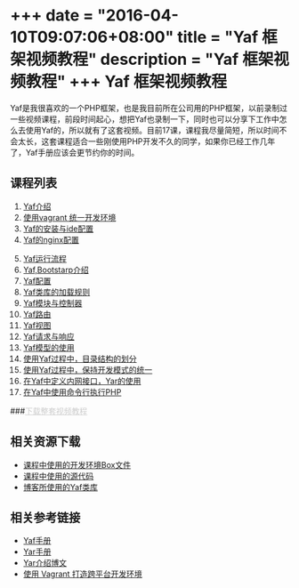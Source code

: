 +++
date        = "2016-04-10T09:07:06+08:00"
title       = "Yaf 框架视频教程"
description = "Yaf 框架视频教程"
+++
Yaf 框架视频教程
===

Yaf是我很喜欢的一个PHP框架，也是我目前所在公司用的PHP框架，以前录制过一些视频课程，前段时间起心，想把Yaf也录制一下，同时也可以分享下工作中怎么去使用Yaf的，所以就有了这套视频。目前17课，课程我尽量简短，所以时间不会太长，这套课程适合一些刚使用PHP开发不久的同学，如果你已经工作几年了，Yaf手册应该会更节约你的时间。

课程列表
---
1.	<a href="http://bbs.houdunwang.com/thread-99589-1-1.html" target="_blank">Yaf介绍</a>
2.	<a  href="http://bbs.houdunwang.com/thread-99590-1-1.html" target="_blank">使用vagrant 统一开发环境</a>
3.	<a  href="http://bbs.houdunwang.com/thread-99591-1-1.html" target="_blank">Yaf的安装与ide配置</a>
4.	<a  href="http://bbs.houdunwang.com/thread-99592-1-1.html" target="_blank">Yaf的nginx配置</a>
<!--more-->
5.	<a  href="http://bbs.houdunwang.com/thread-99593-1-1.html" target="_blank">Yaf运行流程</a>
6.	<a  href="http://bbs.houdunwang.com/thread-99687-1-1.html" target="_blank">Yaf,Bootstarp介绍</a>	
7.	<a href="http://bbs.houdunwang.com/thread-99696-1-1.html" target="_blank">Yaf配置</a>
8.	<a  href="http://bbs.houdunwang.com/thread-99697-1-1.html" target="_blank">Yaf类库的加载规则</a>
9.	<a  href="http://bbs.houdunwang.com/thread-99698-1-1.html" target="_blank">Yaf模块与控制器</a>
10.	<a href="http://bbs.houdunwang.com/thread-99699-1-1.html" target="_blank">Yaf路由</a>
11.	<a  href="http://bbs.houdunwang.com/thread-99700-1-1.html" target="_blank">Yaf视图</a>
12.	<a  href="http://bbs.houdunwang.com/thread-99701-1-1.html" target="_blank">Yaf请求与响应</a>
13.	<a  href="http://bbs.houdunwang.com/thread-99702-1-1.html" target="_blank">Yaf模型的使用</a>
14.	<a  href="http://bbs.houdunwang.com/thread-99703-1-1.html" target="_blank">使用Yaf过程中，目录结构的划分</a>
15.	<a  href="http://bbs.houdunwang.com/thread-99854-1-1.html" target="_blank">使用Yaf过程中，保持开发模式的统一</a>
16.	<a  href="http://bbs.houdunwang.com/thread-99875-1-1.html" target="_blank">在Yaf中定义内网接口，Yar的使用</a>
17.	<a  href="http://bbs.houdunwang.com/thread-99900-1-1.html" target="_blank">在Yaf中使用命令行执行PHP</a>

###<a style="color:#ccc;" href="javascript:void(0);" target="_blank">下载整套视频教程</a>

相关资源下载
---

*	<a href="http://pan.baidu.com/s/1hqk3pcg" target="_blank">课程中使用的开发环境Box文件</a>
*	<a href="http://pan.baidu.com/s/1dD13CEt" target="_blank">课程中使用的源代码</a>
*	<a href="https://github.com/zhengyin/izhengyin-yaf-libs" target="_blank">博客所使用的Yaf类库</a>

相关参考链接
---

*	<a href="http://www.laruence.com/manual/" target="_blank">Yaf手册</a>
*	<a href="http://php.net/manual/zh/book.yar.php" target="_blank">Yar手册</a>
*	<a href="http://www.laruence.com/2012/09/15/2779.html" target="_blank">Yar介绍博文</a>
*	<a href="http://segmentfault.com/a/1190000000264347" target="_blank">使用 Vagrant 打造跨平台开发环境</a>

